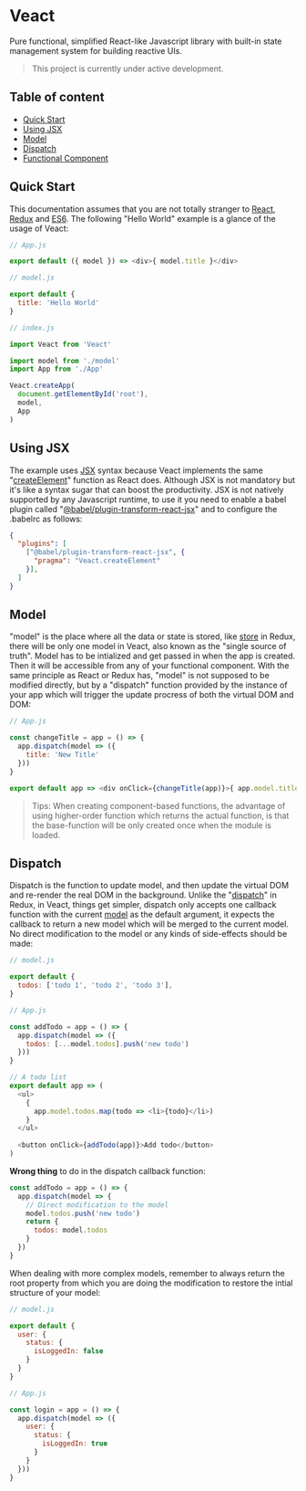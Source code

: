 # Veact
Pure functional, simplified React-like Javascript library with built-in state management system for building reactive UIs.
> This project is currently under active development.

## Table of content
- [Quick Start](#quick-start)
- [Using JSX](#using-jsx)
- [Model](#model)
- [Dispatch](#dispatch)
- [Functional Component](#function-component)

## Quick Start <a name="quick-start"></a>
This documentation assumes that you are not totally stranger to [React](https://reactjs.org/), [Redux](https://redux.js.org/) and [ES6](http://es6-features.org/#Constants). The following "Hello World" example is a glance of the usage of Veact:

```js
// App.js

export default ({ model }) => <div>{ model.title }</div>
```
```js
// model.js

export default {
  title: 'Hello World'
}
```
```js
// index.js

import Veact from 'Veact'

import model from './model'
import App from './App'

Veact.createApp(
  document.getElementById('root'),
  model,
  App
)
```

## Using JSX <a name="using-jsx"></a>
The example uses [JSX](https://reactjs.org/docs/introducing-jsx.html) syntax because Veact implements the same "[createElement](https://reactjs.org/docs/react-api.html#createelement)" function as React does. Although JSX is not mandatory but it's like a syntax sugar that can boost the productivity. JSX is not natively supported by any Javascript runtime, to use it you need to enable a babel plugin called "[@babel/plugin-transform-react-jsx](https://babeljs.io/docs/en/babel-plugin-transform-react-jsx)" and to configure the .babelrc as follows: 

```json
{
  "plugins": [
    ["@babel/plugin-transform-react-jsx", {
      "pragma": "Veact.createElement"
    }],
  ]
}
```

## Model <a name="model"></a>
"model" is the place where all the data or state is stored, like [store](https://redux.js.org/basics/store) in Redux, there will be only one model in Veact, also known as the "single source of truth". Model has to be intialized and get passed in when the app is created. Then it will be accessible from any of your functional component. With the same principle as React or Redux has, "model" is not supposed to be modified directly, but by a "dispatch" function provided by the instance of your app which will trigger the update procress of both the virtual DOM and DOM:
```js
// App.js

const changeTitle = app = () => {
  app.dispatch(model => ({
    title: 'New Title'
  }))
}

export default app => <div onClick={changeTitle(app)}>{ app.model.title }</div>
```

> Tips: When creating component-based functions, the advantage of using higher-order function which returns the actual function, is that the base-function will be only created once when the module is loaded.

 ## Dispatch <a name="dispatch"></a>
Dispatch is the function to update model, and then update the virtual DOM and re-render the real DOM in the background. Unlike the "[dispatch](https://redux.js.org/basics/actions)" in Redux, in Veact, things get simpler, dispatch only accepts one callback function with the current [model](#model) as the default argument, it expects the callback to return a new model which will be merged to the current model. No direct modification to the model or any kinds of side-effects should be made:
```js
// model.js

export default {
  todos: ['todo 1', 'todo 2', 'todo 3'],
}
```
```js
// App.js

const addTodo = app = () => {  
  app.dispatch(model => ({
    todos: [...model.todos].push('new todo')
  }))
}

// A todo list
export default app => (
  <ul>
    {
      app.model.todos.map(todo => <li>{todo}</li>)
    }
  </ul>
  
  <button onClick={addTodo(app)}>Add todo</button>
)
```
<b>Wrong thing</b> to do in the dispatch callback function:
```js
const addTodo = app = () => {
  app.dispatch(model => {
    // Direct modification to the model
    model.todos.push('new todo')
    return {
      todos: model.todos
    }
  })
}
```
When dealing with more complex models, remember to always return the root property from which you are doing the modification to restore the intial structure of your model:
```js
// model.js

export default {
  user: {
    status: {
      isLoggedIn: false
    }
  }
}
```
```js
// App.js

const login = app = () => {
  app.dispatch(model => ({
    user: {
      status: {
        isLoggedIn: true
      }
    }
  }))
}
```
